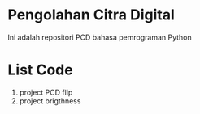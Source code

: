 # Pengolahan Citra Digital
Ini adalah repositori PCD bahasa pemrograman Python
# List Code
1. project PCD flip
2. project brigthness
